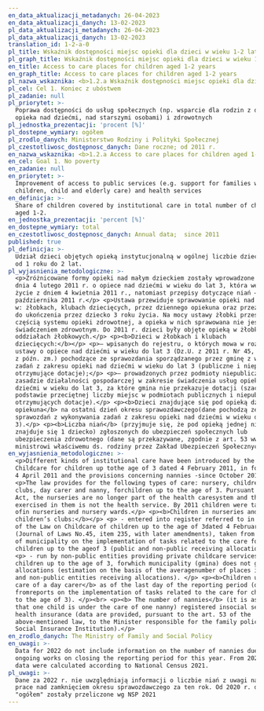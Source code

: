 ```yaml
---
en_data_aktualizacji_metadanych: 26-04-2023
en_data_aktualizacji_danych: 13-02-2023
pl_data_aktualizacji_metadanych: 26-04-2023
pl_data_aktualizacji_danych: 13-02-2023
translation_id: 1-2-a-0
pl_title: Wskaźnik dostępności miejsc opieki dla dzieci w wieku 1-2 lata
pl_graph_title: Wskaźnik dostępności miejsc opieki dla dzieci w wieku 1-2 lata
en_title: Access to care places for children aged 1-2 years
en_graph_title: Access to care places for children aged 1-2 years
pl_nazwa_wskaznika: <b>1.2.a Wskaźnik dostępności miejsc opieki dla dzieci w wieku 1-2 lata</b>
pl_cel: Cel 1. Koniec z ubóstwem
pl_zadanie: null
pl_priorytet: >-
  Poprawa dostępności do usług społecznych (np. wsparcie dla rodzin z dziećmi,
  opieka nad dziećmi, nad starszymi osobami) i zdrowotnych
pl_jednostka_prezentacji: 'procent [%]'
pl_dostepne_wymiary: ogółem
pl_zrodlo_danych: Ministerstwo Rodziny i Polityki Społecznej
pl_czestotliwosc_dostępnosc_danych: Dane roczne; od 2011 r.
en_nazwa_wskaznika: <b>1.2.a Access to care places for children aged 1-2 years</b>
en_cel: Goal 1. No poverty
en_zadanie: null
en_priorytet: >-
  Improvement of access to public services (e.g. support for families with
  children, child and elderly care) and health services
en_definicja: >-
  Share of children covered by institutional care in total number of children
  aged 1-2.
en_jednostka_prezentacji: 'percent [%]'
en_dostepne_wymiary: total
en_czestotliwosc_dostępnosc_danych: Annual data;  since 2011
published: true
pl_definicja: >-
  Udział dzieci objętych opieką instytucjonalną w ogólnej liczbie dzieci w wieku
  od 1 roku do 2 lat.
pl_wyjasnienia_metodologiczne: >-
  <p>Zróżnicowane formy opieki nad małym dzieckiem zostały wprowadzone ustawą z
  dnia 4 lutego 2011 r. o opiece nad dziećmi w wieku do lat 3, która weszła w
  życie z dniem 4 kwietnia 2011 r., natomiast przepisy dotyczące niań – od
  października 2011 r.</p> <p>Ustawa przewiduje sprawowanie opieki nad dziećmi
  w: żłobkach, klubach dziecięcych, przez dziennego opiekuna oraz przez nianię
  do ukończenia przez dziecko 3 roku życia. Na mocy ustawy żłobki przestały być
  częścią systemu opieki zdrowotnej, a opieka w nich sprawowana nie jest
  świadczeniem zdrowotnym. Do 2011 r. dzieci były objęte opieką w żłobkach i
  oddziałach żłobkowych.</p> <p><b>Dzieci w żłobkach i klubach
  dziecięcych:</b></p> <p>– wpisanych do rejestru, o których mowa w rozdz. 3
  ustawy o opiece nad dziećmi w wieku do lat 3 (Dz.U. z 2011 r. Nr 45, poz. 235,
  z późn. zm.) pochodzące ze sprawozdania sporządzanego przez gminę z wykonania
  zadań z zakresu opieki nad dziećmi w wieku do lat 3 (publiczne i niepubliczne
  otrzymujące dotacje);</p> <p>– prowadzonych przez podmioty niepubliczne na
  zasadzie działalności gospodarczej w zakresie świadczenia usług opieki nad
  dziećmi w wieku do lat 3, za które gmina nie przekazuje dotacji (szacunek na
  podstawie przeciętnej liczby miejsc w podmiotach publicznych i niepublicznych
  otrzymujących dotacje).</p> <p><b>Dzieci znajdujące się pod opieką dziennego
  opiekuna</b> na ostatni dzień okresu sprawozdawczego(dane pochodzą ze
  sprawozdań z wykonywania zadań z zakresu opieki nad dziećmi w wieku do lat
  3).</p> <p><b>Liczba niań</b> (przyjmuje się, że pod opieką jednej niani
  znajduje się 1 dziecko) zgłoszonych do ubezpieczeń społecznych lub
  ubezpieczenia zdrowotnego (dane są przekazywane, zgodnie z art. 53 ww. ustawy,
  ministrowi właściwemu ds. rodziny przez Zakład Ubezpieczeń Społecznych).</p>
en_wyjasnienia_metodologiczne: >-
  <p>Different kinds of institutional care have been introduced by the Law on
  Childcare for children up tothe age of 3 dated 4 February 2011, in force since
  4 April 2011 and the provisions concerning nannies -since October 2011.</p>
  <p>The law provides for the following types of care: nursery, children’s
  clubs, day carer and nanny, forchildren up to the age of 3. Pursuant to the
  Act, the nurseries are no longer part of the health caresystem and the care
  exercised in them is not the health service. By 2011 children were taken care
  ofin nurseries and nursery wards.</p> <p><b>Children in nurseries and
  children’s clubs:</b></p> <p> - entered into register referred to in Chapter 3
  of the Law on Childcare of children up to the age of 3dated 4 February 2011
  (Journal of Laws No.45, item 235, with later amendments), taken from thereport
  of municipality on the implementation of tasks related to the care for
  children up to the ageof 3 (public and non-public receiving allocations).</p>
  <p> - run by non-public entities providing private childcare services for
  children up to the age of 3, forwhich municipality (gmina) does not grant
  allocations (estimation on the basis of the averagenumber of places in public
  and non-public entities receiving allocations). </p> <p><b>Children under the
  care of a day carer</b> as of the last day of the reporting period (data come
  fromreports on the implementation of tasks related to the care for children up
  to the age of 3). </p><br> <p><b> The number of nannies</b> (it is assumed
  that one child is under the care of one nanny) registered insocial security or
  health insurance (data are provided, pursuant to the art. 53 of the
  above-mentioned law, to the Minister responsible for the family policy by the
  Social Insurance Institution).</p>
en_zrodlo_danych: The Ministry of Family and Social Policy
en_uwagi: >-
  Data for 2022 do not include information on the number of nannies due to the
  ongoing works on closing the reporting period for this year. From 2020 "total"
  data were calculated according to National Census 2021.
pl_uwagi: >-
  Dane za 2022 r. nie uwzględniają informacji o liczbie niań z uwagi na trwające
  prace nad zamknięciem okresu sprawozdawczego za ten rok. Od 2020 r. dane
  "ogółem" zostały przeliczone wg NSP 2021
---
```

